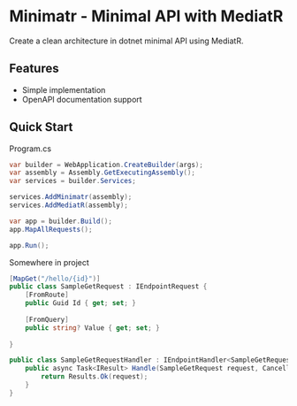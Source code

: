# Minimatr - Minimal API with MediatR

Create a clean architecture in dotnet minimal API using MediatR.

## Features

- Simple implementation
- OpenAPI documentation support

## Quick Start

Program.cs

```csharp
var builder = WebApplication.CreateBuilder(args);
var assembly = Assembly.GetExecutingAssembly();
var services = builder.Services;

services.AddMinimatr(assembly);
services.AddMediatR(assembly);

var app = builder.Build();
app.MapAllRequests();

app.Run();
```

Somewhere in project

```csharp
[MapGet("/hello/{id}")]
public class SampleGetRequest : IEndpointRequest {
    [FromRoute]
    public Guid Id { get; set; }
    
    [FromQuery]
    public string? Value { get; set; }
    
}

public class SampleGetRequestHandler : IEndpointHandler<SampleGetRequest> {
    public async Task<IResult> Handle(SampleGetRequest request, CancellationToken cancellationToken) {
        return Results.Ok(request);
    }
}
```
